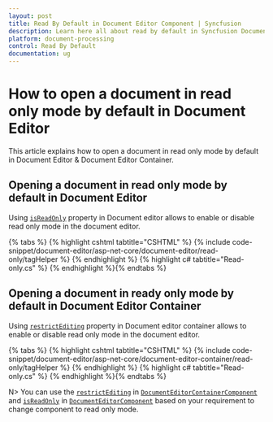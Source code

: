 ```yaml
---
layout: post
title: Read By Default in Document Editor Component | Syncfusion
description: Learn here all about read by default in Syncfusion Document Editor component of Syncfusion Essential JS 2 and more.
platform: document-processing
control: Read By Default
documentation: ug
---
```



# How to open a document in read only mode by default in Document Editor

This article explains how to open a document in read only mode by default in Document Editor & Document Editor Container.

## Opening a document in read only mode by default in Document Editor

Using [`isReadOnly`](https://help.syncfusion.com/cr/aspnetcore-js2/Syncfusion.EJ2.DocumentEditor.DocumentEditor.html#Syncfusion_EJ2_DocumentEditor_DocumentEditor_IsReadOnly) property in Document editor allows to enable or disable read only mode in the document editor.


{% tabs %}
{% highlight cshtml tabtitle="CSHTML" %}
{% include code-snippet/document-editor/asp-net-core/document-editor/read-only/tagHelper %}
{% endhighlight %}
{% highlight c# tabtitle="Read-only.cs" %}
{% endhighlight %}{% endtabs %}


## Opening a document in ready only mode by default in Document Editor Container

Using [`restrictEditing`](https://help.syncfusion.com/cr/aspnetcore-js2/Syncfusion.EJ2.DocumentEditor.DocumentEditorContainer.html#Syncfusion_EJ2_DocumentEditor_DocumentEditorContainer_RestrictEditing) property in Document editor container allows to enable or disable read only mode in the document editor.


{% tabs %}
{% highlight cshtml tabtitle="CSHTML" %}
{% include code-snippet/document-editor/asp-net-core/document-editor-container/read-only/tagHelper %}
{% endhighlight %}
{% highlight c# tabtitle="Read-only.cs" %}
{% endhighlight %}{% endtabs %}


N> You can use the [`restrictEditing`](https://help.syncfusion.com/cr/aspnetcore-js2/Syncfusion.EJ2.DocumentEditor.DocumentEditorContainer.html#Syncfusion_EJ2_DocumentEditor_DocumentEditorContainer_RestrictEditing) in [`DocumentEditorContainerComponent`](https://help.syncfusion.com/cr/aspnetcore-js2/Syncfusion.EJ2.DocumentEditor.DocumentEditorContainer.html) and [`isReadOnly`](https://help.syncfusion.com/cr/aspnetcore-js2/Syncfusion.EJ2.DocumentEditor.DocumentEditor.html#Syncfusion_EJ2_DocumentEditor_DocumentEditor_IsReadOnly) in [`DocumentEditorComponent`](https://help.syncfusion.com/cr/aspnetcore-js2/Syncfusion.EJ2.DocumentEditor.DocumentEditor.html) based on your requirement to change component to read only mode.